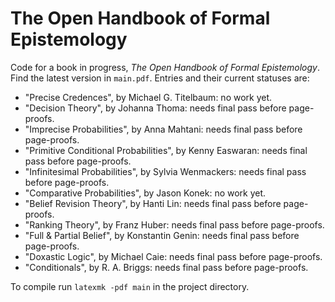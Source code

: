 # The Open Handbook of Formal Epistemology

Code for a book in progress, *The Open Handbook of Formal Epistemology*. Find the latest version in `main.pdf`. Entries and their current statuses are:

- "Precise Credences", by Michael G. Titelbaum: no work yet.
- "Decision Theory", by Johanna Thoma: needs final pass before page-proofs.
- "Imprecise Probabilities", by Anna Mahtani: needs final pass before page-proofs.
- "Primitive Conditional Probabilities", by Kenny Easwaran: needs final pass before page-proofs.
- "Infinitesimal Probabilities", by Sylvia Wenmackers: needs final pass before page-proofs.
- "Comparative Probabilities", by Jason Konek: no work yet.
- "Belief Revision Theory", by Hanti Lin: needs final pass before page-proofs.
- "Ranking Theory", by Franz Huber: needs final pass before page-proofs.
- "Full & Partial Belief", by Konstantin Genin: needs final pass before page-proofs.
- "Doxastic Logic", by Michael Caie: needs final pass before page-proofs.
- "Conditionals", by R. A. Briggs: needs final pass before page-proofs.

To compile run `latexmk -pdf main` in the project directory.
